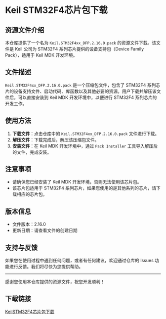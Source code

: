 # Keil STM32F4芯片包下载

## 资源文件介绍

本仓库提供了一个名为 `Keil.STM32F4xx_DFP.2.16.0.pack` 的资源文件下载。该文件是 Keil 公司为 STM32F4 系列芯片提供的设备支持包（Device Family Pack），适用于 Keil MDK 开发环境。

## 文件描述

`Keil.STM32F4xx_DFP.2.16.0.pack` 是一个压缩包文件，包含了 STM32F4 系列芯片的设备支持文件、启动代码、库函数以及其他必要的资源。用户下载并解压该文件后，可以直接安装到 Keil MDK 开发环境中，以便进行 STM32F4 系列芯片的开发工作。

## 使用方法

1. **下载文件**：点击仓库中的 `Keil.STM32F4xx_DFP.2.16.0.pack` 文件进行下载。
2. **解压文件**：下载完成后，解压该压缩包文件。
3. **安装文件**：在 Keil MDK 开发环境中，通过 `Pack Installer` 工具导入解压后的文件，完成安装。

## 注意事项

- 请确保您已经安装了 Keil MDK 开发环境，否则无法使用该芯片包。
- 该芯片包适用于 STM32F4 系列芯片，如果您使用的是其他系列的芯片，请下载相应的芯片包。

## 版本信息

- 文件版本：2.16.0
- 更新日期：请查看文件的创建日期

## 支持与反馈

如果您在使用过程中遇到任何问题，或者有任何建议，欢迎通过仓库的 Issues 功能进行反馈。我们将尽快为您提供帮助。

---

感谢您使用本仓库提供的资源文件，祝您开发顺利！

## 下载链接

[KeilSTM32F4芯片包下载](https://pan.quark.cn/s/ab4ad090b311)